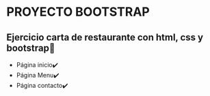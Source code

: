 # PROYECTO BOOTSTRAP
## Ejercicio carta de restaurante con html, css y bootstrap🍲
- Página inicio✔️
- Página Menu✔️
- Página contacto✔️



